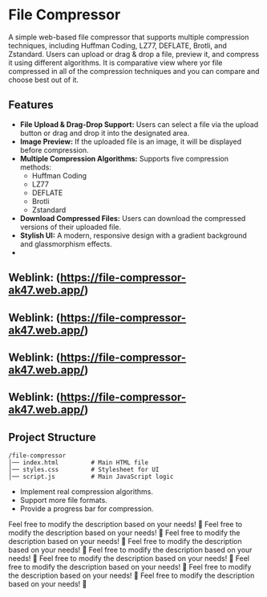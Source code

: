# File Compressor

A simple web-based file compressor that supports multiple compression techniques, including Huffman Coding, LZ77, DEFLATE, Brotli, and Zstandard. Users can upload or drag & drop a file, preview it, and compress it using different algorithms. It is comparative view where yor file compressed in all of the compression techniques and you can compare and choose best out of it.

## Features

- **File Upload & Drag-Drop Support:** Users can select a file via the upload button or drag and drop it into the designated area.
- **Image Preview:** If the uploaded file is an image, it will be displayed before compression.
- **Multiple Compression Algorithms:** Supports five compression methods:
  - Huffman Coding
  - LZ77
  - DEFLATE
  - Brotli
  - Zstandard
- **Download Compressed Files:** Users can download the compressed versions of their uploaded file.
- **Stylish UI:** A modern, responsive design with a gradient background and glassmorphism effects.
- 

## Weblink: (https://file-compressor-ak47.web.app/)
## Weblink: (https://file-compressor-ak47.web.app/)
## Weblink: (https://file-compressor-ak47.web.app/)
## Weblink: (https://file-compressor-ak47.web.app/)


## Project Structure

```
/file-compressor
│── index.html         # Main HTML file
│── styles.css         # Stylesheet for UI
│── script.js          # Main JavaScript logic
```

- Implement real compression algorithms.
- Support more file formats.
- Provide a progress bar for compression.

Feel free to modify the description based on your needs! 🚀
Feel free to modify the description based on your needs! 🚀
Feel free to modify the description based on your needs! 🚀
Feel free to modify the description based on your needs! 🚀
Feel free to modify the description based on your needs! 🚀
Feel free to modify the description based on your needs! 🚀
Feel free to modify the description based on your needs! 🚀
Feel free to modify the description based on your needs! 🚀
Feel free to modify the description based on your needs! 🚀
